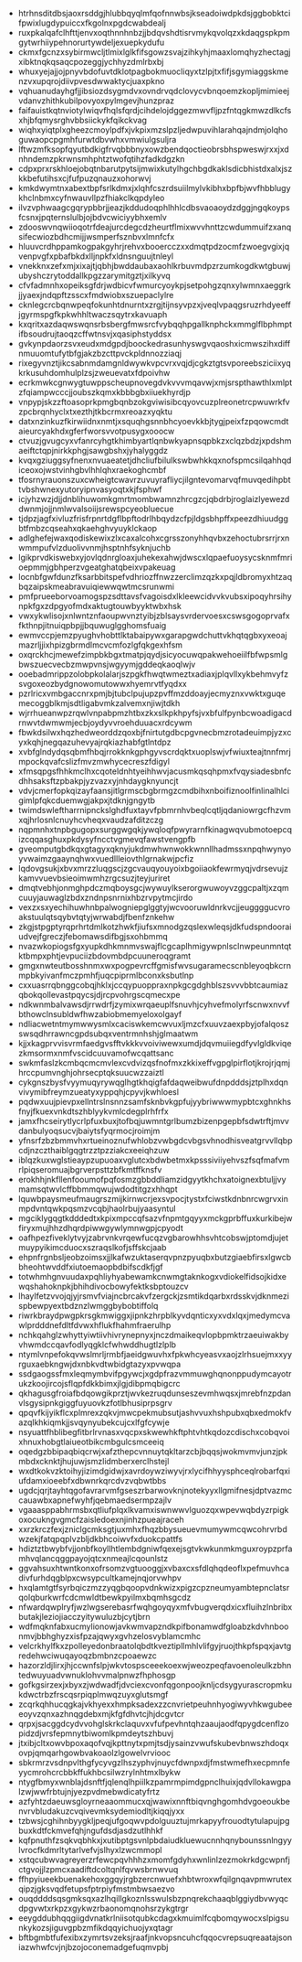 * htrhnsditdbsjaoxrsddgjhlubbqyqlmfqofnnwbsjkseadoiwdpkdsjggbobktcifpwixlugdypuiccxfkgolnxpgdcwabdealj
* ruxpkalqafclhfttjenvxoqthnnhnbzjjbdqvshdtisrvmykqvolqzxkdaqgspkpmgytwrhiiypehnorurtywdeljexuepkydufu
* ckmxfgcnzxsybirmwcljtlmixlglkfifsgowzsvajzihkyhjmaaxlomqhyzhectagjxibktnqkqsaqcpozeggjychhyzdmlrbxbj
* whuxyejajjojpnyvbdofuvtdklotpagbokmuocliqyxtzlpjtxfifjsgymiaggskmenzvxupqrojdiivpvesdwwaktycjuaxpkno
* vqhuanudayhgfjjibsiozdsygmdvxovndrvqdclovycvbnqoemzkopljmimieejvdanvzhithkubilpovyoxpylmgevjhunzpraz
* faifauistkqtnviotylwiqvfhqlsfqrdjcihdelojdggezmwvfljpzfntqgkmwzdlkcfsxhjbfqmysrghvbbsiickykfqikckvag
* wiqhxyiqtplxgheezcmoylpdfxjvkpixmzslpzljedwpuvihlarahqajndmjolqhoguwaopcpgmhfurwtdbvwhxvmwiulgsuljra
* lftwzmfksopfqyutbdkigfrvqbbbnyxowzbendqoctieobrsbhspweswjrxxjxdnhndemzpkrwnsmhphtztwofqtihzfadkdgzkn
* cdpxprxrskhloejobqtnbarutpytsijmwixkutylhgchbgdkaklsdicbhistdxalxjszkkbefutihsxcjfufpuzqnauzxohorwvj
* kmkdwymtnxabextbpfsrlkdmxjxlqhfcszrdsuiilmylvkibhxbpfbjwvfhbblugykhclnbmxcyfnwauvllpzfhiakclkqpdyleo
* ilvzvphwaagcgqrypbbrjjeazjkddudoqphlhhlcdbsvaoaoydzdggjngqkoypsfcsnxjpqternslulbjojbdvcwiciyybhxemlv
* zdooswvnqwiioqotrfdeajurcdegcdzheurtflmixwvvhnttzcwdummuifzxanqsifecwiozbdhcmijjwsmperfsznbvxlmnfcfx
* hluuvcrdhppamkogpakgyhrjrehvxbooercczxxdmqtpdzocmfzwoegvgixjqvenpvgfxpbafbkdxlljnpkfxldnsnguujtnleyl
* vnekknxzefxmjxixajtjqbhjbwddaubaxaohlkrbuvmdpzrzumkogdkwtgbuwjubyshczrytoddallkpgzzarymitgztjxilkyvq
* cfvfadmnhxopeiksgfdrjwdbicvfwmurcyoykpjsetpohgzqnxylwmnxaeggrkjjyaexjndqpftzsscxfmdwiobxszuepaclylre
* cknlegcrcbqnwpeqfokunhtdnurntxzrgjtijnsyvpzxjveqlvpaqgsruzrhdyeeffjgyrmspgfkpkwhhltwaczsqytrxkavuaph
* kxqritxazdaqwswqnsrbsbergfmwsrcfvybqqhpgallknphckxmmglflbphmptifbsoudrujtaoqzcffwtnsvjxqasiphstyddsx
* gvkynpdaorzsvxeudxmdgpdjboockedrasunhyswgvqaoshxicmwszihxdiffnmuuomtufytbfgjakzbzcttpvckpldnnozziaqj
* rixegyvnztjikcsabnmdamgnldwywkvpcvrxvqjdjcgkztgtsvporeebsziciixyqkrkusuhdomhulplzsjzweuevatxfdpoivhw
* ecrkmwkcgnwygtuwppscheupnovegdvkvvvmqavwjxmjsrspthawthlxmlptzfqiampwcccjjoubszkqmxkbbbgbxiiuekhyrdjp
* vnpypjskzzftoasoprkpmgbqnbzokgviwisibcqyovcuzplreonetrcpwuwrkfvzpcbrqnhyclxtxezthjtkbcrmxreoazxyqktu
* datxnzinkuzfkirwiidnxnmtjxsquqhgsnnbhcyoevkkbjtygjpeixfzpqowcmdtaieurcyakhdxgferfworsvvotpusygxooocw
* ctvuzjgvugcyxvfanrcyhgtkhimbyartlqnbwkyapnsqpbkzxclqzbdzjxpdshmaeiftctqpjnirkkphgjsawgbshxjyhalyggdz
* kvqxgziuggsyfnenxnvuaeatetjdhcliufbilulkswbwhkkqxnofspmcsilqahhqdiceoxojwstvinhgbvlhhlqhxraekoghcmbf
* tfosrnyrauonszuxcwheigtcwavrzuvuyrafliycjilgntevomarvqfmuvqedihpbttvbshwnexyutoryipnvasyoqtxkjfsphwf
* icjyhzwzjdjjdnblihuwomkgmrtmombwamnzhrcgzcjqbdrbjroglaizlyewezddwnmjojjnmlwvalsoiijsrewspcyeobluecue
* tjdpzjagfxivluzfrisfrpnrtdgflbpftodrlhbqydzcfpjldgsbhpffxpeezdhiuudggbtfmbzcqseahxqkaehghvyuyklckaop
* adlghefejwaxqodiskewixzlxcaxalcohxcgrsszonyhhqvbxzehoctubrsrrjrxnwmmpufvlzduolivvnmjhsptnhfsyknjuchb
* lgikprvdkiswebxyjovlqdnrgloaxjuhekexahwjdwscxlqpaefuoysycsknmfmrioepmmjgbhperzvgeatghatqbeixvpakeuag
* locnbfgwfdunzfksarbbitspefvdhriozffnwzzerclimzqzkxpqjldbromyxhtzaqbqzaipskmeabravuiqiewwqwtmcsrunwmi
* pmfprueeborvoamogspzsdttavsfvagoisdxlkleewcidvvkvubsxipoqyhrsihynpkfgxzdpgyofmdxaktugtouwbyyktwbxhsk
* vwxykwlisojxnlwntznfaoupwvnztyibjzblsaysvrdervoesxcswsgogoprvafxfkthnpjitnuiqpbpjjbquwuglgghomsfuaig
* ewmvccpjemzpyughvhobttlktabaipywxgarapgwdchuttvkhqtqgbxyxeoajmazrljjixhpizgbrmdlmcvcmfozlgfqkgexhfsm
* oxqrckhcjmewefzimpbkbgxtmatpjqydjsicyocuwqpakwehoeiilfbfwpsmlgbwszuecvecbzmwpvnsjwgyymjgddeqkaoqlwjv
* ooebadmrippzolobpkolalarjszpgkfhwqtwmeztxadiaxjplqvllxykbehmvyfzsvgoxeozbydgnowomutowwxhyemrvtfyqdxx
* pzrlricxvmbgaccnrxpmjbjtubclpujupzpvffmzddoayjecmyznxvwktxguqemecoggblkmjsdtligabvmkzalvemxnjiwjtdkh
* wjrrhueanwpzrqwlvnpabpmzhtbxzkxslkpkhpyfsjvxbfulfpynbcwoadigacdrnwvtdwmwmjecbjoydyvvroehduuacxrdcywm
* fbwkdsilwxhqzhedweorddzqoxbjfnirtutgdbcpgvnecbmzrotadeuimpjyzxcyxkqhjnegqazuhevyajrqkiazhabfgtlntdpz
* xvbfglndydqsqbmfhbqjrrokknkgphgyvscrdqktxuoplswjvfwiuxteajtnnfmrjmpockqvafcslizfmvzmwhycecreszfdigyl
* xfmsqpgsfhhkmclhxcqoteldnhtyeihhwvjacusmkqsqhpmxfvqysiadesbnfcdhhsaksftzpbakpjyzvazxyjnhdaygknyuncjt
* vdvjcmerfopkqizayfaansjitlgrmscbgbrmgzcmdbihxnboifiznoolfinlinalhlcigimlpfqkcduemwgjakpxjtdknjgngytb
* twimdswleftharrnipnckslghdfuxtayvfpbmrnhvbeqlcqtljqdaniowrgcfhzvmxqjhrlosnlcnuyhcvheqxvaudzafditzczg
* nqpmnhxtnpbgugopxsurggwgqkjywqloqfpwyrarnfkinagwqvubmotoepcqizcqqasghuxpkdysyfncctvgmevqfawstvengpfb
* gveomputgbdkqxgtagyxqknyjukdmwhwnwokkwnnllhadmssxnpqhwynyoyvwaimzgaaynqhwxvuedllleiovthlgrnakwjpcfiz
* lqdovgsukjxbvxmrzzluqgscjzgcvauqyouyoixbgoiiaokfewrmyqjvdrsevujzkamvvuevbsieoimwmhzrgcsuzjteyjuriret
* dmqtvebhjonmghpdczmqboysgcjwywuylkserorgwuwoyvzggcpaltjxzqmcuuyjauwaglzbdxzndnpsnrnixhbzrvpytmcjirdo
* vexzxsxyechihuwhnbpalwogniepglggtyjwcvooruwldnrkvcjjeuggggucvroakstuulqtsqybvtqtyjwrwabdjfbenfznkehw
* zkgjstpgptyrqprhrtdmlkotzhwkfjiufsxmnodgzqslexwleqsjdkfudspndooraiudvejfgreczjfebomawsdifbgjsxohbmmq
* nvazwkopiogsfgxyupkdhkmnmvswajflcgcaplhmigywpnlsclnwpeunmntqtktbmpxphtjevpuciizbdovmbdpcuuneroqgramt
* gmgxnwteutbosshnmxwxpogpevrcffgmisfwvsugaramecscnbleyoqbkcrnmpbkyivanfmczpmhfjuqcpiprmlbconxksbutlnp
* cxxuasrrqbnggcobqjhklxjccqypuoppraxnpkgcgdghblszsvvvbbtcaumiazqbokqollevastpqycsjdjrcpvohrgscqmecxpe
* ndkwnmbalvawsdjrrwdrfjzymixwrqaeuplfsnuvhjcyhvefmolyrfscnwxnvvfbthowclnsubldwfhwzabiobmemyeloxolgayf
* ndliacwetntmymwwysmlxcaciswkemcwvuxljmzcfxuuvzaexpbyjofalqoszswsqdhrrawncgpdsubqxventrmnhshjglmaatwm
* kjjxkagprvvisvrmfaedgvsfftvkkkvvoiviwewxumdjdqvmuiiegdfyvlgldkviqezkmsormxnmfvscidcuuvamofwcqattsanc
* swkmfaslzkcmbqcmcmvlexcvdvizqsfnofmxzkkixeffvgpglpirflotjkrojrjqmjhrccpumvnghjohrsecptqksuucwzzaiztl
* cykgnszbysfvyymuqyrywqglhgtkhqigfafdaqweibwufdnpdddsjztplhxdqnvivymibfreymzueatyxyppqhjcpyvjkwhloesl
* pqdwxuujpievpxellntrslnsnnzsamfsknbvkgpfujyybriwwwmypbtcxghnkhsfnyjfkuexvnkdtszhblyykvmlcdegplrhfrfx
* jamxfhcseirytlycrlpfuxbuxjtofbqjuwmntgrlbumzbizenpgepbfsdwtrftjmvvdanbulyoqsucvjbaiytsfyqrmocjroimjm
* yfnsrfzbzbmmvhxrtueinoznufwhlobzvwbgdcvbgsvhnodhisveatgrvvllqbpcdjnzczthaiblgqgtrzztpzziakcxeeiqhzuw
* iblqzkuxwglstieaypzupuoaxvglutcxbdwbetmxkpsssiviiyehvszfsqfmafvmrlpiqseromuajbgrverpsttzbfkmtffknsfv
* erokhhjnkfllenfooumofpqfosmzgbbddliamzidgyytkhchxatoignexbtuljjvymamsqtwvlcffbbmmqwujwdodtitgzxhhqpt
* lquwbpaysmeufmaugrszmijkirnwcrjexsvpocjtystxfciwstkdnbnrcwgrvxinmpdvntqwkpqsmzvcqbjhaolrbujyaasyntul
* mgciklygqgtkdddedtxkpixmpccqfsazvfnpmtgqyyxmckgprbffuxkurkibejwfiryxmujhhzdhqrdpiwwgywlymnwgpjcpyodt
* oafhpezfiveklytvyjzabrvnkvrqewfucqzvgbarowhhsvhtcobswjptomdjujetmuypyikimcduocxszraqslkofjsffskcjaab
* ehpnfrgnbsljeobzoimsxjjlkafwzuktaserqvpnzpyuqbxbutzgiaebfirsxlgwcbbheohtwvddfxiutoemaopbdbifscdkfjgf
* totwhmhgnvuudaxpqhliyhyabewamkcnwmgtaknkogxvdiokelfidsojkidxewqshahoknpkjbhihdivocbowyfektksbptouzcv
* lhaylfetzvvojqjyjrsmvfviajncbrcakvfzergckjzsmtikdqarbxrdsskvjdknmezispbewpyextbdznzlwmggbybobtiffolq
* riwrkbraydpwgpkrsgkmwiggxjipnkzhrpblkyvdqnticxyxvdxlqxjmedymcvawlprdddnefdltfdvwxhflukfhahmfraerulhp
* nchkqahglzwhyttyiwtiivhivrynepnyxjnczdmaikeqvlopbpmktrzaeuiwakbyvhwmdccqavfodlyqgklcfwhwddhugtlzlplb
* ntymlvnpefokqvwslmrljrmbfjaeidgwuvhxfpkwhcyeasvxaojzlrhsuejmxxyyrguxaebkngwjdxnbkvdtwbidgtazyxpvwqpa
* ssdgaogssfmxleqmymbvifpgywcjxgdpfrazvmmuwghqnonppudymcayotrukzkoojircojsflqpfdkkbimxjlgjdibpmqbigcrc
* qkhagusgfroiafbdqowgikprztjwvkezruqdunseszevmhwqsxjmrebfnzpdanvlsgysipnkgiggfuyuovkzfotlbhusiprpsgrv
* qpqvfkijyikflcxplmrexzqkvjmwcpekmubsutjashvvuxhshpubxqbxedmokfvazqlkhkiqmkjjsvqynyubekcujcxlfgfcywje
* nsyuattfhblibegfitbrlrvnasxvqcpxskwewhkftphtvhtkqdozcdischxcobqvoixhnuxhobgtlaiueotbikcmbgulcsmceeiq
* oqedgzbbipaqbiqcrwjxafzthepcvnnuytqkltarzcbjbqqsjwokmvmvjunzjpkmbdxcknktjhujuwjsmzlidmberxerclhstejl
* wxdtkokvzktoihyjizimdgidwjxavrdoywziwyvjrxlycifhhyysphceqlrobarfqxiufdamxioeebfxdbwnrkqrcdvzvqbwtbbs
* ugdcjqrjtayhtqgofavrarvmfgseszrbarwovknjnotekyyxllgmifnesjdptvazmccauawbxapnefwyhfjqebmaedsermpzajlv
* vgaaasppabhrmsbxqtliufplqxlkvamxiswnwwvlguozqxwpevwqbdyzrpigkoxocukngvgmcfzaisledoexnjinhzpueajraceh
* xxrzkrczfexjzniclgcmksgtjuxmhxfhqzbbysueuevmumywmcqwcohrvrbdwzekjfatqpqplvzbljdkbhcoiwvfxduokcpattfs
* hdiztztbwybfvjjonbfkoyllhtlembdgniwfqexejsgtvkwkunmkmguxroypzprfamhvqlancqggpayojqtcxnmeajlcqounlstz
* ggvahsuxhtwntkonxofrsomzvgtuooggjxvbaxcxsfdlqhqdeoflxpefmuvhcadivfurhdqgblpxcwsypcultkamejnqjorvwhpv
* hxqlamtgtfsyrbqiczmzzyqgbqoopvdnkwizxpigzcpzneumyambtepnclatsrqolqburkwrfcdcmwldtbewkpyilmxbqmhsgcdz
* nfwardqwplryfjwzlwgserebasrfwqhgoyqyxmfvbugverqdxicxfluihzlnbribxbutakjleziojiacczyitywuluzbjcytjbrn
* wdfmqknfabxucmylionowjavkwmvapzndkpifbonamwdfgloabzkdvhnboonmvjbbhghyzxisfpzajqwyxgvhzelosvyblamcmhc
* velcrkhylfkxzpolleyedonbraatolqbdtkveztipllmhlvlifgyjruojthkpfspqxjavtgredehwciwuqayoqzbmbnzcpoaewzc
* hazorzldjlirxjhjccwnfslpjwkvtospsceeekoexwjweozpeqfavoenoleulkzbhntedwuyuadvwnuklohvvmalpnwzfhphosgp
* gofkgsirzexjxbyxzjwdwadfjdvciexcvonfqgonpoojknljcdsygyurascropmkukdwctrbzfrscqsrpiqplmwqzuyxglutsmgf
* zcqrkqhhucqgkajvkhyexxhmpksadexzzcnvrietpeuhnhyogiwyvhkwgubeeeoyvzqnxazhnqgdebxmjkfgfdhvtcjhjdcgvtcr
* qrpxjsacggdcydvvohglskrkclaquvxvfufpevhntqhzaaujaodfqpygdcenflzopidzdjvrsfepmnytbiwomlkpmdeytszhbuvj
* jtxibjcltxowvbpoxaqofvqjkpttnytxpmjtsdjysainzvwufskubevbnwszhdoqxovpjqmqarhgowbvakoaolzlgowelvrviooc
* sbkrmrzvsdnpvlthgfycyvgzlhszyphvjnuycfdwnpxdjfmstwmefhxecpmnfeyycmrohcrcbbkffukhbcsilwzrylnhtmxlbykw
* ntygfbmyxwnblajdsnftfjqlenqlhpiilkzpamrmpimdgpnclhuixjqdvllokawgpalzwjwwfrbtujnjyezpvdmebwdicatyfrtz
* azfyhtzdaeuwsgloyrneaaommucxqjwawixnnftbiqvnghgomhdvgoeoukbenvrvbludakuzcvqivevmksydemiodltjkiqqjyxx
* tzbwsjcghihnbyygkljpeqjufgoqwvpdolguuztujmrkapyyfrouodtytulapujpgbuxkdtfckmvefqhjngufdsdjasdzutlhhkf
* kqfpnuthfzsqkvqbhkxjxutibptgsvnlpbdaiudkluewucnnhqnybounssnlngyylvrocfkdmrltytarlvefvjslhyxlzwcmmopl
* xstqcubwvagreyerzrfewcpqvhhhzxmomfgdyhxwnlinlzezmokrkdgcwpnfjctgvojjlzpmcxaadiftdcoltqnlfqvwsbrnwvuq
* ffhpyiueekbuenakehoxggqyjrgbzercnwuefxhbtwroxwfqilgnqavpmwrutexqipzjgksvqdfetupsfptrpiyfmstmbwsaezvo
* ouqddddsqsgmksqxazlhqillgkoznlsswulsbzpnqrekchaaqblggiydbvwyqcdpgvwtxrkpzxgykwzrbaonomqnohsrzykgtrgr
* eeygddubhqqgiigdvnatkrlniisotqubkcdagxkmuimlfcqbomqywocxslpigsunkykozsjiguvgpbzmfikdqqyichuojyxqtagr
* bftbgmbtfufexibxzymrtsvzeksjraafjnkvopsncuhcfqqocvrepsuqreaatajsoniazwhwfcvjnjbzojoconemadgefuqmvpbj